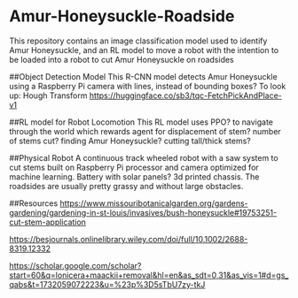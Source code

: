 # Amur-Honeysuckle-Roadside
This repository contains an image classification model used to identify Amur Honeysuckle, and an RL model to move a robot with the intention to be loaded into a robot to cut Amur Honeysuckle on roadsides

##Object Detection Model
This R-CNN model detects Amur Honeysuckle using a Raspberry Pi camera with lines, instead of bounding boxes?
To look up: Hough Transform
https://huggingface.co/sb3/tqc-FetchPickAndPlace-v1

##RL model for Robot Locomotion
This RL model uses PPO? to navigate through the world which rewards agent for displacement of stem? number of stems cut? finding Amur Honeysuckle? cutting tall/thick stems?

##Physical Robot
A continuous track wheeled robot with a saw system to cut stems built on Raspberry Pi processor and camera optimized for machine learning. Battery with solar panels? 3d printed chassis. The roadsides are usually pretty grassy and without large obstacles.

##Resources
https://www.missouribotanicalgarden.org/gardens-gardening/gardening-in-st-louis/invasives/bush-honeysuckle#19753251-cut-stem-application

https://besjournals.onlinelibrary.wiley.com/doi/full/10.1002/2688-8319.12332

https://scholar.google.com/scholar?start=60&q=lonicera+maackii+removal&hl=en&as_sdt=0,31&as_vis=1#d=gs_qabs&t=1732059072223&u=%23p%3D5sTbU7zy-tkJ
